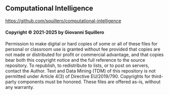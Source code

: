 ## Computational Intelligence

<https://github.com/squillero/computational-intelligence>

#### Copyright © 2021-2025 by Giovanni Squillero

Permission to make digital or hard copies of some or all of these files for
personal or classroom use is granted without fee provided that copies are not
made or distributed for profit or commercial advantage, and that copies bear
both this copyright notice and the full reference to the source repository.
To republish, to redistribute to lists, or to post on servers, contact the
Author. Text and Data Mining (TDM) of this repository is not permitted under
Article 4(3) of Directive EU/2019/790. Copyrights for third-party components
must be honored. These files are offered as-is, without any warranty.
